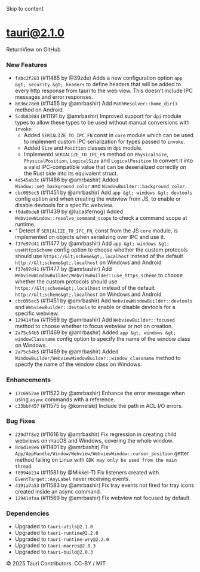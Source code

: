 Skip to content
# tauri@2.1.0
ReturnView on GitHub
### New Features
  * `fabc2f283` (#11485 by @39zde) Adds a new configuration option `app &gt; security &gt; headers` to define headers that will be added to every http response from tauri to the web view. This doesn’t include IPC messages and error responses.
  * `8036c78e0` (#11455 by @amrbashir) Add `PathResolver::home_dir()` method on Android.
  * `5c4b83084` (#11191 by @amrbashir) Improved support for `dpi` module types to allow these types to be used without manual conversions with `invoke`:
    * Added `SERIALIZE_TO_IPC_FN` const in `core` module which can be used to implement custom IPC serialization for types passed to `invoke`.
    * Added `Size` and `Position` classes in `dpi` module.
    * Implementd `SERIALIZE_TO_IPC_FN` method on `PhysicalSize`, `PhysicalPosition`, `LogicalSize` and `LogicalPosition` to convert it into a valid IPC-compatible value that can be deserialized correctly on the Rust side into its equivalent struct.
  * `4d545ab3c` (#11486 by @amrbashir) Added `Window::set_background_color` and `WindowBuilder::background_color`.
  * `cbc095ec5` (#11451 by @amrbashir) Add `app &gt; windows &gt; devtools` config option and when creating the webview from JS, to enable or disable devtools for a specific webview.
  * `f0da0bde8` (#11439 by @lucasfernog) Added `WebviewWindow::resolve_command_scope` to check a command scope at runtime.
  * “ Detect if `SERIALIZE_TO_IPC_FN`, const from the JS `core` module, is implemented on objects when serializing over IPC and use it.
  * `f37e97d41` (#11477 by @amrbashir) Add `app &gt; windows &gt; useHttpsScheme` config option to choose whether the custom protocols should use `https://&lt;scheme&gt;.localhost` instead of the default `http://&lt;scheme&gt;.localhost` on Windows and Android
  * `f37e97d41` (#11477 by @amrbashir) Add `WebviewWindowBuilder/WebviewBuilder::use_https_scheme` to choose whether the custom protocols should use `https://&lt;scheme&gt;.localhost` instead of the default `http://&lt;scheme&gt;.localhost` on Windows and Android
  * `cbc095ec5` (#11451 by @amrbashir) Add `WebviewWindowBuilder::devtools` and `WebviewBuilder::devtools` to enable or disable devtools for a specific webview.
  * `129414faa` (#11569 by @amrbashir) Add `WebviewBuilder::focused` method to choose whether to focus webview or not on creation.
  * `2a75c64b5` (#11469 by @amrbashir) Added `app &gt; windows &gt; windowClassname` config option to specify the name of the window class on Windows.
  * `2a75c64b5` (#11469 by @amrbashir) Added `WindowBuilder/WebviewWindowBuilder::window_classname` method to specify the name of the window class on Windows.


### Enhancements
  * `17c6952ae` (#11522 by @amrbashir) Enhance the error message when using `async` commands with a reference.
  * `c33bbf457` (#11575 by @kornelski) Include the path in ACL I/O errors.


### Bug Fixes
  * `229d7f8e2` (#11616 by @amrbashir) Fix regression in creating child webviews on macOS and Windows, covering the whole window.
  * `8c6d1e8e6` (#11401 by @amrbashir) Fix `App/AppHandle/Window/Webview/WebviewWindow::cursor_position` getter method failing on Linux with `GDK may only be used from the main thread`.
  * `f8994b214` (#11581 by @Mikkel-T) Fix listeners created with `EventTarget::AnyLabel` never receiving events.
  * `4191a7a53` (#11583 by @amrbashir) Fix tray events not fired for tray icons created inside an async command.
  * `129414faa` (#11569 by @amrbashir) Fix webview not focused by default.


### Dependencies
  * Upgraded to `tauri-utils@2.1.0`
  * Upgraded to `tauri-runtime@2.2.0`
  * Upgraded to `tauri-runtime-wry@2.2.0`
  * Upgraded to `tauri-macros@2.0.3`
  * Upgraded to `tauri-build@2.0.3`


© 2025 Tauri Contributors. CC-BY / MIT
